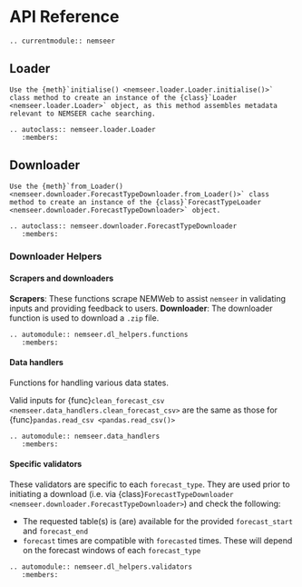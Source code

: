# API Reference

```{eval-rst}
.. currentmodule:: nemseer
```

## Loader

```{note}
Use the {meth}`initialise() <nemseer.loader.Loader.initialise()>` class method to create an instance of the {class}`Loader <nemseer.loader.Loader>` object, as this method assembles metadata relevant to NEMSEER cache searching.
```

```{eval-rst}
.. autoclass:: nemseer.loader.Loader
   :members:
```

## Downloader

```{note}
Use the {meth}`from_Loader() <nemseer.downloader.ForecastTypeDownloader.from_Loader()>` class method to create an instance of the {class}`ForecastTypeLoader <nemseer.downloader.ForecastTypeDownloader>` object.
```

```{eval-rst}
.. autoclass:: nemseer.downloader.ForecastTypeDownloader
   :members:
```

### Downloader Helpers

#### Scrapers and downloaders

**Scrapers**: These functions scrape NEMWeb to assist `nemseer` in validating inputs and providing feedback to users.
**Downloader**: The downloader function is used to download a `.zip` file.

```{eval-rst}
.. automodule:: nemseer.dl_helpers.functions
   :members:
```

#### Data handlers

Functions for handling various data states.

Valid inputs for {func}`clean_forecast_csv <nemseer.data_handlers.clean_forecast_csv>` are the same as those for {func}`pandas.read_csv <pandas.read_csv()>`

```{eval-rst}
.. automodule:: nemseer.data_handlers
   :members:
```

#### Specific validators

These validators are specific to each `forecast_type`. They are used prior to initiating a download (i.e. via {class}`ForecastTypeDownloader <nemseer.downloader.ForecastTypeDownloader>`) and check the following:

- The requested table(s) is (are) available for the provided `forecast_start` and `forecast_end`
- `forecast` times are compatible with `forecasted` times. These will depend on the forecast windows of each `forecast_type`

```{eval-rst}
.. automodule:: nemseer.dl_helpers.validators
   :members:
```
